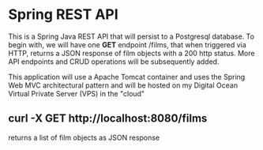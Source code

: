 # Spring REST API
This is a Spring Java REST API that will persist to a Postgresql database. To begin with, we will have one **GET** endpoint /films, that when triggered via HTTP, returns a JSON response of film objects with a 200 http status. More API endpoints and CRUD operations will be subsequently added. 

This application will use a Apache Tomcat container and uses the Spring Web MVC architectural pattern and will be hosted on my Digital Ocean Virtual Private Server (VPS) in the "cloud"

## curl -X GET http://localhost:8080/films
returns a list of film objects as JSON response
